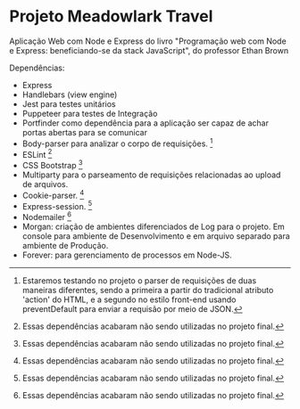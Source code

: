 # Projeto Meadowlark Travel

Aplicação Web com Node e Express do livro "Programação web com Node e Express: beneficiando-se da stack JavaScript", do professor Ethan Brown

Dependências:

- Express
- Handlebars (view engine)
- Jest para testes unitários
- Puppeteer para testes de Integração
- Portfinder como dependência para a aplicação ser capaz de achar portas abertas para se comunicar
- Body-parser para analizar o corpo de requisições. [^1]
- ESLint [^2]
- CSS Bootstrap [^2]
- Multiparty para o parseamento de requisições relacionadas ao upload de arquivos.
- Cookie-parser. [^2]
- Express-session. [^2]
- Nodemailer [^2]
- Morgan: criação de ambientes diferenciados de Log para o projeto. Em console para ambiente de Desenvolvimento e em arquivo separado para ambiente de Produção.
- Forever: para gerenciamento de processos em Node-JS.


[^1]: Estaremos testando no projeto o parser de requisições de duas maneiras diferentes, sendo a primeira a partir do tradicional atributo 'action' do HTML, e a segundo no estilo front-end usando preventDefault para enviar a requisão por meio de JSON.
[^2]: Essas dependências acabaram não sendo utilizadas no projeto final.
